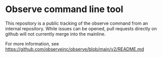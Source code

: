 # Observe command line tool

This repository is a public tracking of the observe command from an
internal repository. While issues can be opened, pull requests directly
on github will not currently merge into the mainline.

For more information, see https://github.com/observeinc/observe/blob/main/v2/README.md
